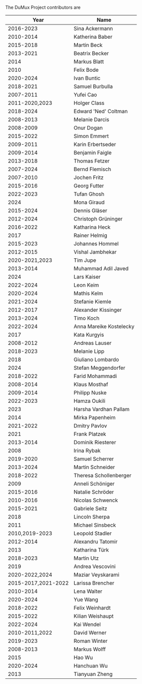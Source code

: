 The DuMux Project contributors are

| Year       | Name                       |
|------------|----------------------------|
| 2016-2023  | Sina Ackermann             |
| 2010-2014  | Katherina Baber            |
| 2015-2018  | Martin Beck                |
| 2013-2021  | Beatrix Becker             |
| 2014       | Markus Blatt               |
| 2010       | Felix Bode                 |
| 2020-2024  | Ivan Buntic                |
| 2018-2021  | Samuel Burbulla            |
| 2007-2011  | Yufei Cao                  |
| 2011-2020,2023  | Holger Class          |
| 2018-2024  | Edward 'Ned' Coltman       |
| 2008-2013  | Melanie Darcis             |
| 2008-2009  | Onur Dogan                 |
| 2015-2022  | Simon Emmert               |
| 2009-2011  | Karin Erbertseder          |
| 2009-2014  | Benjamin Faigle            |
| 2013-2018  | Thomas Fetzer              |
| 2007-2024  | Bernd Flemisch             |
| 2007-2010  | Jochen Fritz               |
| 2015-2016  | Georg Futter               |
| 2022-2023  | Tufan Ghosh                |
| 2024       | Mona Giraud                |
| 2015-2024  | Dennis Gläser              |
| 2012-2024  | Christoph Grüninger        |
| 2016-2022  | Katharina Heck             |
| 2017       | Rainer Helmig              |
| 2015-2023  | Johannes Hommel            |
| 2012-2015  | Vishal Jambhekar           |
| 2020-2021,2023  | Tim Jupe              |
| 2013-2014  | Muhammad Adil Javed        |
| 2024       | Lars Kaiser                |
| 2022-2024  | Leon Keim                  |
| 2020-2024  | Mathis Kelm                |
| 2021-2024  | Stefanie Kiemle            |
| 2012-2017  | Alexander Kissinger        |
| 2013-2024  | Timo Koch                  |
| 2022-2024  | Anna Mareike Kostelecky    |
| 2017       | Kata Kurgyis               |
| 2008-2012  | Andreas Lauser             |
| 2018-2023  | Melanie Lipp               |
| 2018       | Giuliano Lombardo          |
| 2024       | Stefan Meggendorfer        |
| 2018-2022  | Farid Mohammadi            |
| 2008-2014  | Klaus Mosthaf              |
| 2009-2014  | Philipp Nuske              |
| 2022-2023  | Hamza Oukili               |
| 2023       | Harsha Vardhan Pallam      |
| 2014       | Mirka Papenheim            |
| 2021-2022  | Dmitry Pavlov              |
| 2021       | Frank Platzek              |
| 2013-2014  | Dominik Riesterer          |
| 2008       | Irina Rybak                |
| 2019-2020  | Samuel Scherrer            |
| 2013-2024  | Martin Schneider           |
| 2018-2022  | Theresa Schollenberger     |
| 2009       | Anneli Schöniger           |
| 2015-2016  | Natalie Schröder           |
| 2010-2016  | Nicolas Schwenck           |
| 2015-2021  | Gabriele Seitz             |
| 2018       | Lincoln Sherpa             |
| 2011       | Michael Sinsbeck           |
| 2010,2019-2023  | Leopold Stadler       |
| 2012-2014  | Alexandru Tatomir          |
| 2013       | Katharina Türk             |
| 2018-2023  | Martin Utz                 |
| 2019       | Andrea Vescovini           |
| 2020-2022,2024  | Maziar Veyskarami          |
| 2015-2017,2021-2022  | Larissa Brencher |
| 2010-2014  | Lena Walter                |
| 2020-2024  | Yue Wang                   |
| 2018-2022  | Felix Weinhardt            |
| 2015-2022  | Kilian Weishaupt           |
| 2022-2024  | Kai Wendel                 |
| 2010-2011,2022  | David Werner          |
| 2019-2023  | Roman Winter               |
| 2008-2013  | Markus Wolff               |
| 2015       | Hao Wu                     |
| 2020-2024  | Hanchuan Wu                |
| 2013       | Tianyuan Zheng             |
